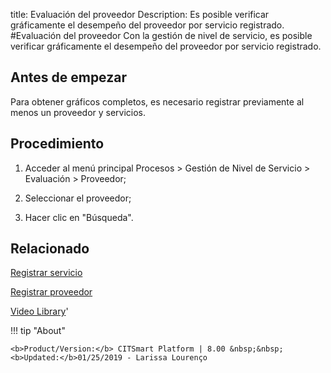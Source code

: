 title:  Evaluación del proveedor 
Description: Es posible verificar gráficamente el desempeño del proveedor por servicio registrado.
#Evaluación del proveedor
Con la gestión de nivel de servicio, es posible verificar gráficamente el desempeño del proveedor por servicio registrado.

Antes de empezar
----------------

Para obtener gráficos completos, es necesario registrar previamente al menos un
proveedor y servicios.

Procedimiento
-------------

1.  Acceder al menú principal Procesos \> Gestión de Nivel de Servicio \>
    Evaluación \> Proveedor;

2.  Seleccionar el proveedor;

3.  Hacer clic en "Búsqueda".

Relacionado
-----------

[Registrar servicio](/es-es/citsmart-platform-8/processes/portfolio-and-catalog/use/register-a-service.html)

[Registrar proveedor](/es-es/citsmart-platform-8/processes/portfolio-and-catalog/configuration/register-provider.html)

<i class='fa fa-youtube-play  fa-2x' style='color:#97ce17;vertical-align: middle;'> </i> [Video Library](https://www.youtube.com/playlist?list=PLB5qK2uzf2RMjX0O3lujZJk298ZUVu21l)'

!!! tip "About"

    <b>Product/Version:</b> CITSmart Platform | 8.00 &nbsp;&nbsp;
    <b>Updated:</b>01/25/2019 - Larissa Lourenço
